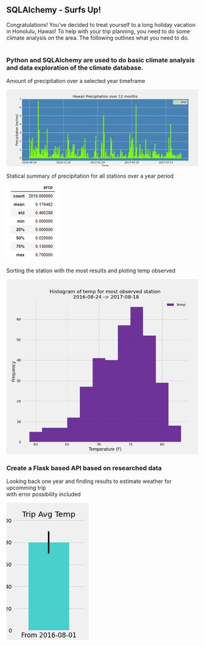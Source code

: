 ## SQLAlchemy - Surfs Up!

Congratulations! You've decided to treat yourself to a long holiday vacation in Honolulu, Hawaii! To help with your trip planning, you need to do some climate analysis on the area. The following outlines what you need to do.
<br>
<br>
### Python and SQLAlchemy are used to do basic climate analysis and data exploration of the climate database.

Amount of precipitation over a selected year timeframe

![2017_08_03_year_prior_prcp](./images/2017_08_03_year_prior_prcp.png)

Statical summary of precipitation for all stations over a year period

![describe_prcp](./images/describe_prcp.png)

Sorting the station with the most results and ploting temp observed

![hist_temp](./images/hist_temp.png)

### Create a Flask based API based on researched data


Looking back one year and finding results to estimate weather for upcomming trip <br>
with error possibility included

![trip average temp](./images/trip_avg_temp.png)
